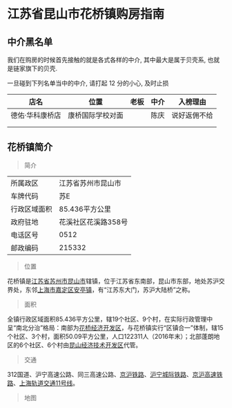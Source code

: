 # 江苏省昆山市花桥镇购房指南

## 中介黑名单

我们在购房的时候首先接触的就是各式各样的中介, 其中最大是属于贝壳系, 也就是链家旗下的贝壳.



一旦碰到下列名单当中的中介, 请打起 12 分的小心, 及时止损

| 店名            | 位置             | 老板 | 中介 | 入榜理由     |
| --------------- | ---------------- | ---- | ---- | ------------ |
| 德佑·华科康桥店 | 康桥国际学校对面 |      | 陈庆 | 说好返佣不给 |
|                 |                  |      |      |              |
|                 |                  |      |      |              |

## 花桥镇简介

> 简介

|              |                     |
| ------------ | ------------------- |
| 所属政区     | 江苏省苏州市昆山市  |
| 车牌代码     | 苏E                 |
| 行政区域面积 | 85.436平方公里      |
| 政府驻地     | 花溪社区花溪路358号 |
| 电话区号     | 0512                |
| 邮政编码     | 215332              |

>  位置

花桥镇是[江苏省](https://baike.baidu.com/item/江苏省/320938)[苏州市](https://baike.baidu.com/item/苏州市/6743370)[昆山市](https://baike.baidu.com/item/昆山市/442332)辖镇，位于江苏省东南部，昆山市东部，地处苏沪交界处，东邻[上海市](https://baike.baidu.com/item/上海市/127743)[嘉定区](https://baike.baidu.com/item/嘉定区/3506976)[安亭镇](https://baike.baidu.com/item/安亭镇/1170375)，有“江苏东大门，苏沪大陆桥”之称。 

> 面积

全镇行政区域面积85.436平方公里，辖19个社区、9个村，在实际行政管理中呈“南北分治”格局：南部为[花桥经济开发区](https://baike.baidu.com/item/花桥经济开发区/13389947)，与花桥镇实行“区镇合一”体制，辖15个社区、3个村，面积50.09平方公里，人口122311人（2016年末）；北部蓬朗地区的6个社区、6个村由[昆山经济技术开发区](https://baike.baidu.com/item/昆山经济技术开发区/9461702)代管。

> 交通

312国道、沪宁高速公路、同三高速公路、[京沪铁路](https://baike.baidu.com/item/京沪铁路/19163517)、[沪宁城际铁路](https://baike.baidu.com/item/沪宁城际铁路)、[京沪高速铁路](https://baike.baidu.com/item/京沪高速铁路)、[上海轨道交通11号线](https://baike.baidu.com/item/上海轨道交通11号线)。

>  地图







